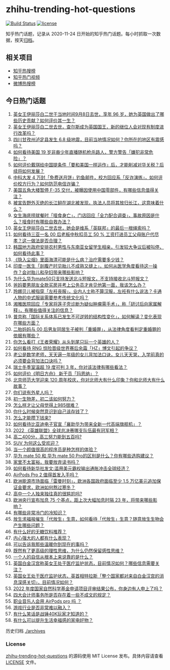 # zhihu-trending-hot-questions

[![Build Status](https://github.com/justjavac/zhihu-trending-hot-questions/workflows/ci/badge.svg?branch=master)](https://github.com/justjavac/zhihu-trending-hot-questions/actions)
[![license](https://img.shields.io/github/license/justjavac/zhihu-trending-hot-questions)](https://github.com/justjavac/zhihu-trending-hot-questions/blob/master/LICENSE)

知乎热门话题，记录从 2020-11-24 日开始的知乎热门话题。每小时抓取一次数据，按天[归档](./archives)。

## 相关项目

- [知乎热搜榜](https://github.com/justjavac/zhihu-trending-top-search)
- [知乎热门视频](https://github.com/justjavac/zhihu-trending-hot-video)
- [微博热搜榜](https://github.com/justjavac/weibo-trending-hot-search)

## 今日热门话题

<!-- BEGIN -->
<!-- 最后更新时间 Fri Sep 09 2022 02:26:51 GMT+0800 (China Standard Time) -->

1. [英女王伊丽莎白二世于当地时间9月8日去世，享年 96 岁，她为英国做出了哪些历史贡献？如何评价其一生？](https://www.zhihu.com/question/552517829)
1. [英女王伊丽莎白二世去世，查尔斯成为英国国王，新的继位人会对现有制度进行改革吗？](https://www.zhihu.com/question/552518374)
1. [四川甘孜州泸定县发生 6.8 级地震，目前当地情况如何？你所在的地区有震感吗？](https://www.zhihu.com/question/551889682)
1. [如何看待美国 19 岁非裔少年直播随机枪杀路人，警方警告「嫌犯非常危险」？](https://www.zhihu.com/question/552394157)
1. [如何评价戴琪给中国提条件「要和美国一样运作」后，才能削减对华关税？后续将如何发展？](https://www.zhihu.com/question/552440564)
1. [中科大发 4 万封「免费送月饼」钓鱼邮件，校方回应系「反诈演练」，如何评价校方行为？如何防范电信诈骗？](https://www.zhihu.com/question/552415913)
1. [美国五角大楼暂停 F-35 交付，被曝因使用中国零部件，有哪些信息值得关注？](https://www.zhihu.com/question/552401716)
1. [被宣告野外灭绝的长江鲟在湖北被发现，执法人员将其放归长江，这意味着什么？](https://www.zhihu.com/question/552437981)
1. [女生海底捞就餐时「噎食身亡」，门店回应「全力配合调查」，事故原因是什么？噎食时有哪些自救办法？](https://www.zhihu.com/question/552448534)
1. [英女王伊丽莎白二世去世，她会是维系「英联邦」的最后一根绳索吗？](https://www.zhihu.com/question/552518021)
1. [如何看待三亚一名 00 后老板中秋扣员工 50 % 工资打进员工父母账户代尽孝？这一做法是否合理？](https://www.zhihu.com/question/552294271)
1. [韩国地方政府安排农村男性与东南亚女留学生相亲，引发较大争议后被叫停，如何看待此事？](https://www.zhihu.com/question/552490719)
1. [《隐入尘烟》里面海清可能是什么病？治疗需要多少钱？](https://www.zhihu.com/question/544655159)
1. [印度一医生「剖腹产时见胎儿不成熟又缝上」，如何从医学角度看待这一操作？会对胎儿和孕妇带来哪些影响？](https://www.zhihu.com/question/552306412)
1. [为什么华为mate50只支持发送北斗短报文，不支持接收北斗短报文？](https://www.zhihu.com/question/552122114)
1. [爸妈要男朋友全款买房并考上公务员才肯见他第一面，我该怎么办？](https://www.zhihu.com/question/550231926)
1. [玲娜贝儿被指穿「左衽丧服」，业内人士称不算汉服，左衽有什么说法？卡通人物的中式服装需要参考传统文化吗？](https://www.zhihu.com/question/552385059)
1. [湘雅医院回应「专家将莲子壳诊断为疑似肿瘤需手术」，称「研讨后向家属解释」，有哪些值得关注的信息？](https://www.zhihu.com/question/552475826)
1. [普京称「国际关系体系已发生不可逆转的结构性变化」，如何解读？变化表现在哪些方面？](https://www.zhihu.com/question/552367732)
1. [二胎妈妈与 00 后男友同居生子被判「重婚罪」，从法律角度看判定重婚罪的依据有哪些？](https://www.zhihu.com/question/552207693)
1. [你怎么看打《王者荣耀》从头到尾只玩一个英雄的人？](https://www.zhihu.com/question/299758752)
1. [如何看待 RNG 惊险晋级世界赛后余霜「HZ」博文引起的争议？](https://www.zhihu.com/question/552021657)
1. [老公是数学老师，天天逼一年级的女儿背加法口诀，女儿天天哭，入学前真的必须要会背加法口诀吗？](https://www.zhihu.com/question/552056435)
1. [瑞士冬季室温超 19 度可判 3 年，你对该法律有哪些看法？](https://www.zhihu.com/question/552300295)
1. [如何评价《明日方舟》 新干员「玛恩纳」？](https://www.zhihu.com/question/551921328)
1. [北京师范大学迎来 120 周年校庆，你对北师大有什么印象？你和北师大有什么故事？](https://www.zhihu.com/question/552215452)
1. [你们说有外星人吗？](https://www.zhihu.com/question/451698868)
1. [初一生物差，初二该如何努力？](https://www.zhihu.com/question/552434541)
1. [怎么样才让父母觉得上985很难？](https://www.zhihu.com/question/542558092)
1. [你什么时候突然意识到自己该存钱了？](https://www.zhihu.com/question/336125165)
1. [怎么才能攒下钱来?](https://www.zhihu.com/question/548528571)
1. [如何看待比亚迪电子官宣「襄助华为带来全新一代高端旗舰机」？](https://www.zhihu.com/question/552325026)
1. [2022 《英雄联盟》全球总决赛哪支队伍最有冠军相？](https://www.zhihu.com/question/551917862)
1. [高二400分，高三努力能到五百吗?](https://www.zhihu.com/question/543268717)
1. [SUV 为何这么受欢迎？](https://www.zhihu.com/question/23946804)
1. [当一个颜值很高的程序员是种怎样的体验？](https://www.zhihu.com/question/37787176)
1. [华为 mate 50 和 华为 mate 50 Pro的区别是什么？你有哪些选购建议？](https://www.zhihu.com/question/552053906)
1. [家里不太富裕，我要放弃读书吗？](https://www.zhihu.com/question/552341175)
1. [如何看待新华社发文:滥用美元霸权输出通胀冲击全球经济？](https://www.zhihu.com/question/552275981)
1. [AirPods Pro 2 值得首发入手吗？](https://www.zhihu.com/question/551666127)
1. [欧洲能源市场面临「雷曼时刻」，欧洲各国政府面临至少 1.5 万亿美元追加保证金要求，欧洲如何熬过寒冬？](https://www.zhihu.com/question/552280715)
1. [高中一个人独来独往真的很尴尬吗?](https://www.zhihu.com/question/551723165)
1. [欧洲央行宣布加息 75 个基点，距上次大幅加息时隔 23 年，将带来哪些影响？](https://www.zhihu.com/question/552488339)
1. [有哪些非常冷门的冷知识？](https://www.zhihu.com/question/286733591)
1. [放生求福报催生「代放生」生意，如何看待「代放生」生意？随意放生生物会产生哪些问题？](https://www.zhihu.com/question/552438770)
1. [有什么好的无糖饮料推荐？](https://www.zhihu.com/question/326609265)
1. [内心强大的人都有什么表现？](https://www.zhihu.com/question/355778275)
1. [可以告诉我那些温暖你到现在的事吗？](https://www.zhihu.com/question/552404523)
1. [既然有了更高级的理性思维，为什么仍然保留感性思维？](https://www.zhihu.com/question/551797595)
1. [一个人的自信从根本上来说靠的是什么？](https://www.zhihu.com/question/491729132)
1. [英国白金汉宫称英女王处于医疗监护状态，目前情况如何？哪些信息需要关注？](https://www.zhihu.com/question/552485928)
1. [英国女王处于医疗监护状态，英首相特拉斯「整个国家都对来自白金汉宫的消息深感关切」，目前情况如何？](https://www.zhihu.com/question/552485953)
1. [2022 年度国家自然科学基金申请项目评审结果公布，你身边有人申上了吗？](https://www.zhihu.com/question/552377819)
1. [四大会计师事务所是否存在着一些不成文的规定？](https://www.zhihu.com/question/60507063)
1. [职业音乐人会用 AirPods pro 吗 ？](https://www.zhihu.com/question/552404441)
1. [游戏行业是否非常难以融入？](https://www.zhihu.com/question/551441795)
1. [有什么笑话是战锤40K玩家才知道的？](https://www.zhihu.com/question/267298174)
1. [有什么可以提升生活幸福感的家电好物？](https://www.zhihu.com/question/512807950)

<!-- END -->

历史归档 [./archives](./archives)

### License

[zhihu-trending-hot-questions](https://github.com/justjavac/zhihu-trending-hot-questions)
的源码使用 MIT License 发布。具体内容请查看 [LICENSE](./LICENSE) 文件。
